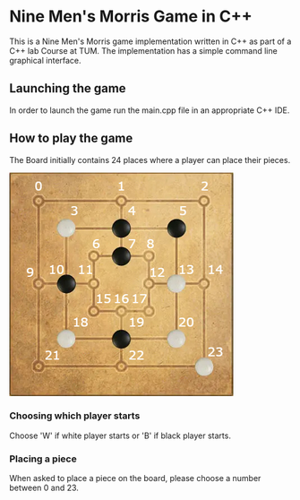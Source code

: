 # Nine Men's Morris Game in C++
This is a Nine Men's Morris game implementation written in C++ as part of a C++ lab Course at TUM.
The implementation has a simple command line graphical interface.

## Launching the game
In order to launch the game run the main.cpp file in an appropriate C++ IDE.

## How to play the game
The Board initially contains 24 places where a player can place their pieces.

![Board](./readme_docs/Field_pic.jpg)
### Choosing which player starts
Choose 'W' if white player starts or 'B' if black player starts.
### Placing a piece
When asked to place a piece on the board, please choose a number between 0 and 23.
